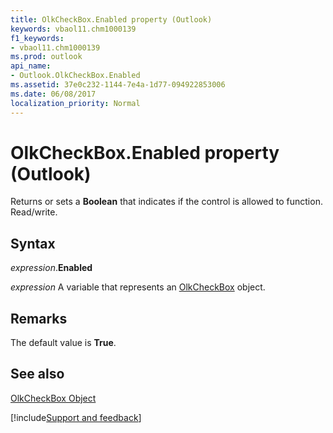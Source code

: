 ```yaml
---
title: OlkCheckBox.Enabled property (Outlook)
keywords: vbaol11.chm1000139
f1_keywords:
- vbaol11.chm1000139
ms.prod: outlook
api_name:
- Outlook.OlkCheckBox.Enabled
ms.assetid: 37e0c232-1144-7e4a-1d77-094922853006
ms.date: 06/08/2017
localization_priority: Normal
---
```



# OlkCheckBox.Enabled property (Outlook)

Returns or sets a  **Boolean** that indicates if the control is allowed to function. Read/write.


## Syntax

_expression_.**Enabled**

_expression_ A variable that represents an [OlkCheckBox](Outlook.OlkCheckBox.md) object.


## Remarks

The default value is  **True**.


## See also


[OlkCheckBox Object](Outlook.OlkCheckBox.md)

[!include[Support and feedback](~/includes/feedback-boilerplate.md)]